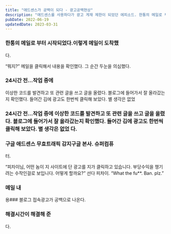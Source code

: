 ```yaml
---
title: "애드센스가 공백이 되다 - 광고공백현상"
description: "애드센스를 사용하다가 광고 게재 제한이 되었던 에피소드. 한통의 메일로 부터 시작되는데..."
pubDate: 2022-06-19
updatedDate: 2023-03-31
---
```


### 한통의 메일로 부터 시작되었다.이렇게 메일이 도착했

다.

“뭐지?” 메일을 클릭해서 내용을 확인했다.
그 순간 두눈을 의심했다.

### 24시간 전…작업 중에

이상한 코드를 발견하고 또 관련 글을 쓰고 글을 올렸다. 블로그에 들어가서 잘 올라갔는지 확인했다. 들어간 김에 광고도 한번씩 클릭해 보았다. 별 생각은 없었
### 24시간 전…작업 중에 이상한 코드를 발견하고 또 관련 글을 쓰고 글을 올렸다. 블로그에 들어가서 잘 올라갔는지 확인했다. 들어간 김에 광고도 한번씩 클릭해 보았다. 별 생각은 없었 다.

### 구글 애드센스 무효트래픽 감지구글 본사. 슈퍼컴퓨

터.

“피차이님, 어떤 놈이 지 사이트에 단 광고를 지가 클릭하고 있습니다. 부당수익을 챙기려는 수작인걸로 보입니다. 어떻게 할까요?” 선다 피차이.
“What the fu**. Ban. plz.”

### 메일 내

용### 블로그 접속광고가 공백으로 나온다.

### 해결시간이 해결해 준

다.
